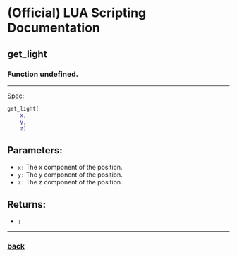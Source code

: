 
# (Official) LUA Scripting Documentation

## get_light

### Function undefined.
___
Spec:
```lua
get_light(
	x,
	y,
	z)
```
## Parameters:
- `x:` The x component of the position.
- `y:` The y component of the position.
- `z:` The z component of the position.

## Returns:
- `:` 

___
### [back](../other)
